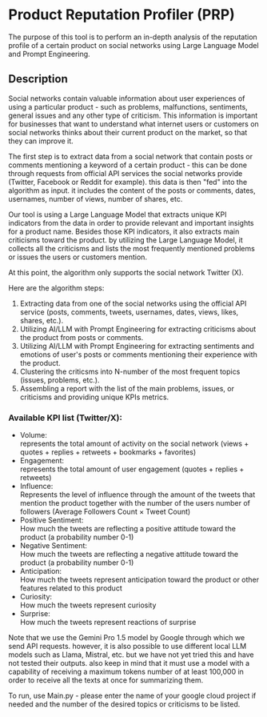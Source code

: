 # Product Reputation Profiler (PRP)
The purpose of this tool is to perform an in-depth analysis of the reputation profile of a certain product on social networks using Large Language Model and Prompt Engineering.

## Description
Social networks contain valuable information about user experiences of using a particular product - such as problems, malfunctions, sentiments, general issues and any other type of criticism. This information is important for businesses that want to understand what internet users or customers on social networks thinks about their current product on the market, so that they can improve it.

The first step is to extract data from a social network that contain posts or comments mentioning a keyword of a certain product - this can be done through requests from official API services the social networks provide (Twitter, Facebook or Reddit for example). this data is then "fed" into the algorithm as input. it includes the content of the posts or comments, dates, usernames, number of views, number of shares, etc.

Our tool is using a Large Language Model that extracts unique KPI indicators from the data in order to provide relevant and important insights for a product name. Besides those KPI indicators, it also extracts main criticisms toward the product. by utilizing the Large Language Model, it collects all the criticisms and lists the most frequently mentioned problems or issues the users or customers mention.


At this point, the algorithm only supports the social network Twitter (X).

Here are the algorithm steps:    
1. Extracting data from one of the social networks using the official API service (posts, comments, tweets, usernames, dates, views, likes, shares, etc.).
2. Utilizing AI/LLM with Prompt Engineering for extracting criticisms about the product from posts or comments.
3. Utilizing AI/LLM with Prompt Engineering for extracting sentiments and emotions of user's posts or comments mentioning their experience with the product.
4. Clustering the criticsms into N-number of the most frequent topics (issues, problems, etc.).
5. Assembling a report with the list of the main problems, issues, or criticisms and providing unique KPIs metrics.

### Available KPI list (Twitter/X):
- Volume:   
  represents the total amount of activity on the social network (views + quotes + replies + retweets + bookmarks + favorites)
- Engagement:   
  represents the total amount of user engagement (quotes + replies + retweets)
- Influence:   
  Represents the level of influence through the amount of the tweets that mention the product together with the number of the users number of followers (Average Followers Count × Tweet Count)   
- Positive Sentiment:   
  How much the tweets are reflecting a positive attitude toward the product (a probability number 0-1)
- Negative Sentiment:   
  How much the tweets are reflecting a negative attitude toward the product (a probability number 0-1)
- Anticipation:   
  How much the tweets represent anticipation toward the product or other features related to this product
- Curiosity:   
  How much the tweets represent curiosity
- Surprise:   
  How much the tweets represent reactions of surprise


Note that we use the Gemini Pro 1.5 model by Google through which we send API requests. however, it is also possible to use different local LLM models such as Llama, Mistral, etc. but we have not yet tried this and have not tested their outputs. also keep in mind that it must use a model with a capability of receiving a maximum tokens number of at least 100,000 in order to receive all the texts at once for summarizing them.  
   
To run, use Main.py - please enter the name of your google cloud project if needed and the number of the desired topics or criticisms to be listed.    


